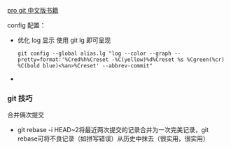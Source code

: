 [pro git 中文版书籍](https://git-scm.com/book/zh/v2)


config 配置：

- 优化 log 显示 使用 git lg 即可呈现

    `git config --global alias.lg "log --color --graph --pretty=format:'%Cred%h%Creset -%C(yellow)%d%Creset %s %Cgreen(%cr) %C(bold blue)<%an>%Creset' --abbrev-commit"`

- 

### git 技巧
合并俩次提交

- git rebase -i HEAD~2将最近两次提交的记录合并为一次完美记录，git rebase可将不良记录（如拼写错误）从历史中抹去（很实用，很实用）